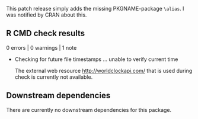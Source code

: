 
This patch release simply adds the missing PKGNAME-package `\alias`.
I was notified by CRAN about this.

## R CMD check results
0 errors | 0 warnings | 1 note

* Checking for future file timestamps ... 
  unable to verify current time

  The external web resource http://worldclockapi.com/ that is used during check is currently not available.


## Downstream dependencies
There are currently no downstream dependencies for this package.
